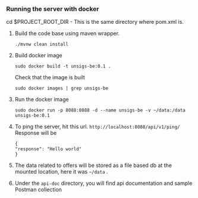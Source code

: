### Running the server with docker

cd $PROJECT_ROOT_DIR - This is the same directory where pom.xml is.

1. Build the code base using maven wrapper.

   `./mvnw clean install`

2. Build docker image

   `sudo docker build -t unsigs-be:0.1 .`

   Check that the image is built

   `sudo docker images | grep unsigs-be`

3. Run the docker image

   `sudo docker run -p 8088:8088 -d --name unsigs-be -v ~/data:/data unsigs-be:0.1`

4. To ping the server, hit this url.
   `http://localhost:8088/api/v1/ping/`
   Response will be
   ```
   {
   "response": "Hello world"
   }
   ```
   

5. The data related to offers will be stored as a file based db at the mounted location, here it was `~/data` .

6. Under the `api-doc` directory, you will find api documentation and sample Postman collection
